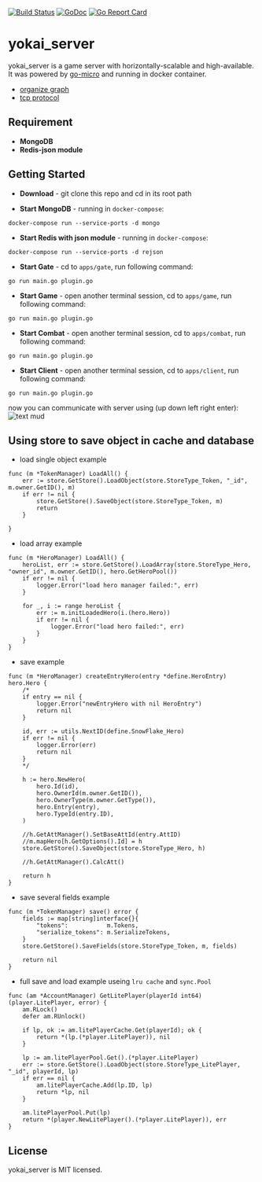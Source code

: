 [![Build Status](https://travis-ci.com/yokaiio/yokai_server.svg?branch=master)](https://travis-ci.com/yokaiio/yokai_server)
[![GoDoc](https://godoc.org/github.com/yokaiio/yokai_server?status.svg)](https://godoc.org/github.com/yokaiio/yokai_server)
[![Go Report Card](https://goreportcard.com/badge/github.com/yokaiio/yokai_server)](https://goreportcard.com/report/github.com/yokaiio/yokai_server)

# yokai_server
yokai_server is a game server with horizontally-scalable and high-available. It was powered by [go-micro](https://github.com/micro/go-micro) and running in docker container.

- [organize graph](docs/organize_graph.md)
- [tcp protocol](docs/tcp_protocol.md)

## Requirement
- **MongoDB**
- **Redis-json module**

## Getting Started
- **Download** - git clone this repo and cd in its root path

- **Start MongoDB** - running in `docker-compose`:
```
docker-compose run --service-ports -d mongo
```

- **Start Redis with json module** - running in `docker-compose`:
```
docker-compose run --service-ports -d rejson
```

- **Start Gate** - cd to `apps/gate`, run following command:
```
go run main.go plugin.go
```

- **Start Game** - open another terminal session, cd to `apps/game`, run following command:
```
go run main.go plugin.go
```

- **Start Combat** - open another terminal session, cd to `apps/combat`, run following command:
```
go run main.go plugin.go
```

- **Start Client** - open another terminal session, cd to `apps/client`, run following command:
```
go run main.go plugin.go
```
now you can communicate with server using (up down left right enter):
![text mud](https://raw.githubusercontent.com/yokaiio/yokai_server/master/docs/text_mud.jpg)

## Using store to save object in cache and database
- load single object example

```golang
func (m *TokenManager) LoadAll() {
	err := store.GetStore().LoadObject(store.StoreType_Token, "_id", m.owner.GetID(), m)
	if err != nil {
		store.GetStore().SaveObject(store.StoreType_Token, m)
		return
	}

}
```

- load array example

```golang
func (m *HeroManager) LoadAll() {
	heroList, err := store.GetStore().LoadArray(store.StoreType_Hero, "owner_id", m.owner.GetID(), hero.GetHeroPool())
	if err != nil {
		logger.Error("load hero manager failed:", err)
	}

	for _, i := range heroList {
		err := m.initLoadedHero(i.(hero.Hero))
		if err != nil {
			logger.Error("load hero failed:", err)
		}
	}
}
```

- save example

```golang
func (m *HeroManager) createEntryHero(entry *define.HeroEntry) hero.Hero {
    /*
	if entry == nil {
		logger.Error("newEntryHero with nil HeroEntry")
		return nil
	}

	id, err := utils.NextID(define.SnowFlake_Hero)
	if err != nil {
		logger.Error(err)
		return nil
	}
    */

	h := hero.NewHero(
		hero.Id(id),
		hero.OwnerId(m.owner.GetID()),
		hero.OwnerType(m.owner.GetType()),
		hero.Entry(entry),
		hero.TypeId(entry.ID),
	)

	//h.GetAttManager().SetBaseAttId(entry.AttID)
	//m.mapHero[h.GetOptions().Id] = h
	store.GetStore().SaveObject(store.StoreType_Hero, h)

	//h.GetAttManager().CalcAtt()

	return h
}
```

- save several fields example

```golang
func (m *TokenManager) save() error {
	fields := map[string]interface{}{
		"tokens":           m.Tokens,
		"serialize_tokens": m.SerializeTokens,
	}
	store.GetStore().SaveFields(store.StoreType_Token, m, fields)

	return nil
}
```

- full save and load example useing `lru cache` and `sync.Pool`

```golang
func (am *AccountManager) GetLitePlayer(playerId int64) (player.LitePlayer, error) {
	am.RLock()
	defer am.RUnlock()

	if lp, ok := am.litePlayerCache.Get(playerId); ok {
		return *(lp.(*player.LitePlayer)), nil
	}

	lp := am.litePlayerPool.Get().(*player.LitePlayer)
	err := store.GetStore().LoadObject(store.StoreType_LitePlayer, "_id", playerId, lp)
	if err == nil {
		am.litePlayerCache.Add(lp.ID, lp)
		return *lp, nil
	}

	am.litePlayerPool.Put(lp)
	return *(player.NewLitePlayer().(*player.LitePlayer)), err
}
```

## License
yokai_server is MIT licensed.

